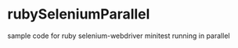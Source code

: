 rubySeleniumParallel
====================

sample code for ruby selenium-webdriver minitest running in parallel
